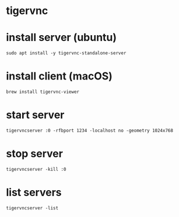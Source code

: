 # tigervnc

# install server (ubuntu)

`sudo apt install -y tigervnc-standalone-server`

# install client (macOS)

`brew install tigervnc-viewer`

# start server

`tigervncserver :0 -rfbport 1234 -localhost no -geometry 1024x768`

# stop server

`tigervncserver -kill :0`

# list servers

`tigervncserver -list`
